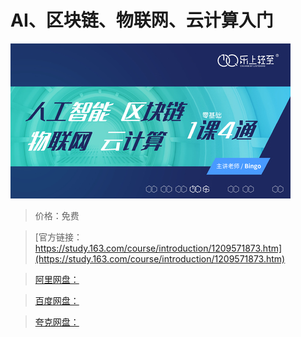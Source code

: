 # AI、区块链、物联网、云计算入门

![img](../../../assets/study163/free/6018c360b1d847dbbcb3e76b917e60dc.jpg)

> 价格：免费

> [官方链接：https://study.163.com/course/introduction/1209571873.htm](https://study.163.com/course/introduction/1209571873.htm)

> [阿里网盘：]()

> [百度网盘：]()

> [夸克网盘：]()
